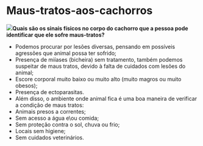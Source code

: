 # Maus-tratos-aos-cachorros

<div align-"center">
<img src="https://i.im.ge/2023/10/24/tAdRnr.images-23.jpg"

****Quais são os sinais físicos no corpo do cachorro que a pessoa pode identificar que ele sofre maus-tratos?****

- Podemos procurar por lesões diversas, pensando em possíveis agressões que animal possa ter sofrido;
- Presença de miíases (bicheira) sem tratamento, também podemos suspeitar de maus tratos, devido à falta de cuidados com lesões do animal;
- Escore corporal muito baixo ou muito alto (muito magros ou muito obesos);
- Presença de ectoparasitas.
- Além disso, o ambiente onde animal fica é uma boa maneira de verificar a condição de maus tratos:
- Animais presos a correntes;
- Sem acesso a água e\ou comida;
- Sem proteção contra o sol, chuva ou frio;
- Locais sem higiene;
- Sem cuidados veterinários.
